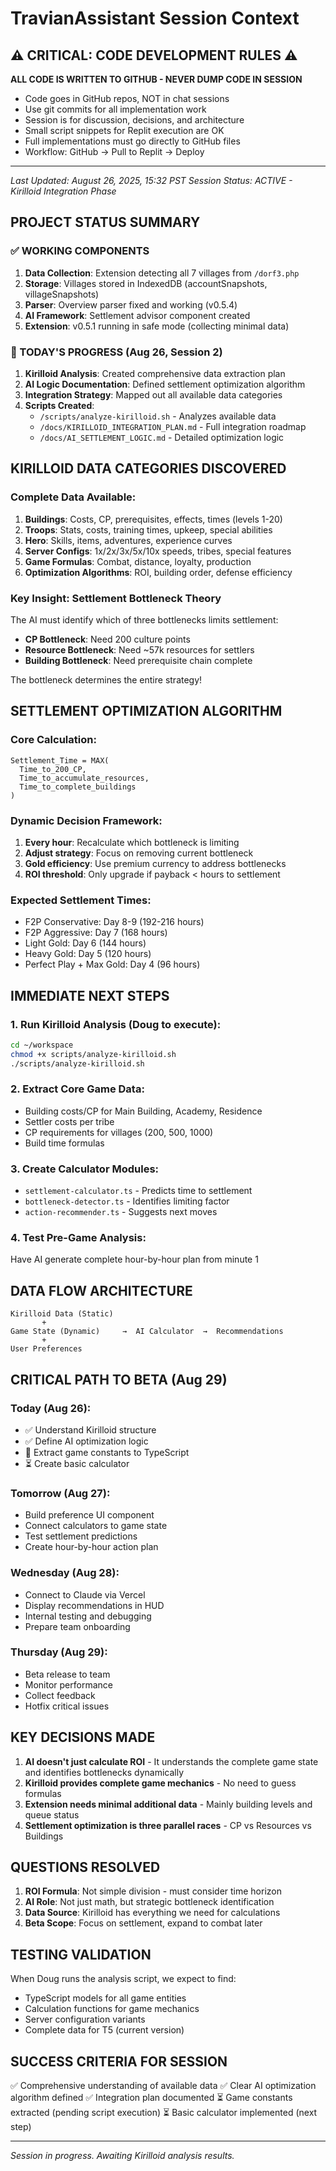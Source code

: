 # TravianAssistant Session Context

## ⚠️ CRITICAL: CODE DEVELOPMENT RULES ⚠️
**ALL CODE IS WRITTEN TO GITHUB - NEVER DUMP CODE IN SESSION**
- Code goes in GitHub repos, NOT in chat sessions
- Use git commits for all implementation work
- Session is for discussion, decisions, and architecture
- Small script snippets for Replit execution are OK
- Full implementations must go directly to GitHub files
- Workflow: GitHub → Pull to Replit → Deploy

---

*Last Updated: August 26, 2025, 15:32 PST*
*Session Status: ACTIVE - Kirilloid Integration Phase*

## PROJECT STATUS SUMMARY

### ✅ WORKING COMPONENTS
1. **Data Collection**: Extension detecting all 7 villages from `/dorf3.php`
2. **Storage**: Villages stored in IndexedDB (accountSnapshots, villageSnapshots)
3. **Parser**: Overview parser fixed and working (v0.5.4)
4. **AI Framework**: Settlement advisor component created
5. **Extension**: v0.5.1 running in safe mode (collecting minimal data)

### 🚀 TODAY'S PROGRESS (Aug 26, Session 2)
1. **Kirilloid Analysis**: Created comprehensive data extraction plan
2. **AI Logic Documentation**: Defined settlement optimization algorithm
3. **Integration Strategy**: Mapped out all available data categories
4. **Scripts Created**: 
   - `/scripts/analyze-kirilloid.sh` - Analyzes available data
   - `/docs/KIRILLOID_INTEGRATION_PLAN.md` - Full integration roadmap
   - `/docs/AI_SETTLEMENT_LOGIC.md` - Detailed optimization logic

## KIRILLOID DATA CATEGORIES DISCOVERED

### Complete Data Available:
1. **Buildings**: Costs, CP, prerequisites, effects, times (levels 1-20)
2. **Troops**: Stats, costs, training times, upkeep, special abilities
3. **Hero**: Skills, items, adventures, experience curves
4. **Server Configs**: 1x/2x/3x/5x/10x speeds, tribes, special features
5. **Game Formulas**: Combat, distance, loyalty, production
6. **Optimization Algorithms**: ROI, building order, defense efficiency

### Key Insight: Settlement Bottleneck Theory
The AI must identify which of three bottlenecks limits settlement:
- **CP Bottleneck**: Need 200 culture points
- **Resource Bottleneck**: Need ~57k resources for settlers
- **Building Bottleneck**: Need prerequisite chain complete

The bottleneck determines the entire strategy!

## SETTLEMENT OPTIMIZATION ALGORITHM

### Core Calculation:
```
Settlement_Time = MAX(
  Time_to_200_CP,
  Time_to_accumulate_resources,
  Time_to_complete_buildings
)
```

### Dynamic Decision Framework:
1. **Every hour**: Recalculate which bottleneck is limiting
2. **Adjust strategy**: Focus on removing current bottleneck
3. **Gold efficiency**: Use premium currency to address bottlenecks
4. **ROI threshold**: Only upgrade if payback < hours to settlement

### Expected Settlement Times:
- F2P Conservative: Day 8-9 (192-216 hours)
- F2P Aggressive: Day 7 (168 hours)  
- Light Gold: Day 6 (144 hours)
- Heavy Gold: Day 5 (120 hours)
- Perfect Play + Max Gold: Day 4 (96 hours)

## IMMEDIATE NEXT STEPS

### 1. Run Kirilloid Analysis (Doug to execute):
```bash
cd ~/workspace
chmod +x scripts/analyze-kirilloid.sh
./scripts/analyze-kirilloid.sh
```

### 2. Extract Core Game Data:
- Building costs/CP for Main Building, Academy, Residence
- Settler costs per tribe
- CP requirements for villages (200, 500, 1000)
- Build time formulas

### 3. Create Calculator Modules:
- `settlement-calculator.ts` - Predicts time to settlement
- `bottleneck-detector.ts` - Identifies limiting factor
- `action-recommender.ts` - Suggests next moves

### 4. Test Pre-Game Analysis:
Have AI generate complete hour-by-hour plan from minute 1

## DATA FLOW ARCHITECTURE
```
Kirilloid Data (Static)
       +
Game State (Dynamic)     →  AI Calculator  →  Recommendations
       +                     
User Preferences
```

## CRITICAL PATH TO BETA (Aug 29)

### Today (Aug 26):
- ✅ Understand Kirilloid structure
- ✅ Define AI optimization logic
- 🔄 Extract game constants to TypeScript
- ⏳ Create basic calculator

### Tomorrow (Aug 27):
- Build preference UI component
- Connect calculators to game state
- Test settlement predictions
- Create hour-by-hour action plan

### Wednesday (Aug 28):
- Connect to Claude via Vercel
- Display recommendations in HUD
- Internal testing and debugging
- Prepare team onboarding

### Thursday (Aug 29):
- Beta release to team
- Monitor performance
- Collect feedback
- Hotfix critical issues

## KEY DECISIONS MADE

1. **AI doesn't just calculate ROI** - It understands the complete game state and identifies bottlenecks dynamically
2. **Kirilloid provides complete game mechanics** - No need to guess formulas
3. **Extension needs minimal additional data** - Mainly building levels and queue status
4. **Settlement optimization is three parallel races** - CP vs Resources vs Buildings

## QUESTIONS RESOLVED

1. **ROI Formula**: Not simple division - must consider time horizon
2. **AI Role**: Not just math, but strategic bottleneck identification  
3. **Data Source**: Kirilloid has everything we need for calculations
4. **Beta Scope**: Focus on settlement, expand to combat later

## TESTING VALIDATION

When Doug runs the analysis script, we expect to find:
- TypeScript models for all game entities
- Calculation functions for game mechanics
- Server configuration variants
- Complete data for T5 (current version)

## SUCCESS CRITERIA FOR SESSION

✅ Comprehensive understanding of available data
✅ Clear AI optimization algorithm defined
✅ Integration plan documented
⏳ Game constants extracted (pending script execution)
⏳ Basic calculator implemented (next step)

---
*Session in progress. Awaiting Kirilloid analysis results.*
